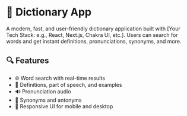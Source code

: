 # 📘 Dictionary App

A modern, fast, and user-friendly dictionary application built with [Your Tech Stack: e.g., React, Next.js, Chakra UI, etc.]. Users can search for words and get instant definitions, pronunciations, synonyms, and more.

## 🔍 Features

- 🌐 Word search with real-time results
- 📖 Definitions, part of speech, and examples
- 🔊 Pronunciation audio
- 🧠 Synonyms and antonyms
- 📱 Responsive UI for mobile and desktop

